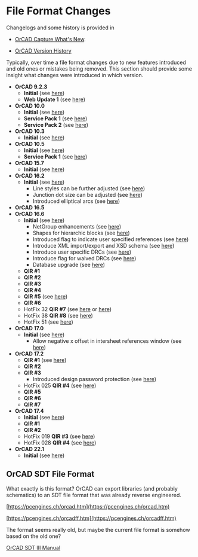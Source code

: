 # File Format Changes

Changelogs and some history is provided in

- [OrCAD Capture What's New](https://www.orcad.com/products/orcad-capture/new).

- [OrCAD Version History](https://www.ema-eda.com/products/cadence-orcad/orcad-version-history)

Typically, over time a file format changes due to new features introduced and old ones or mistakes being removed. This section should provide some insight what changes were introduced in which version.

- **OrCAD 9.2.3**
  - **Initial** (see [here](http://s2p.studylib.net/store/data/018823377.pdf?k=AwAAAYVAXqdXAAACWLzA_x3RXsTAnZCK-AaGzbDBbVoi#page=50))
  - **Web Update 1** (see [here](http://s2p.studylib.net/store/data/018823377.pdf?k=AwAAAYVAXqdXAAACWLzA_x3RXsTAnZCK-AaGzbDBbVoi#page=48))
- **OrCAD 10.0**
  - **Initial** (see [here](http://s2p.studylib.net/store/data/018823377.pdf?k=AwAAAYVAXqdXAAACWLzA_x3RXsTAnZCK-AaGzbDBbVoi#page=36))
  - **Service Pack 1** (see [here](http://s2p.studylib.net/store/data/018823377.pdf?k=AwAAAYVAXqdXAAACWLzA_x3RXsTAnZCK-AaGzbDBbVoi#page=32))
  - **Service Pack 2** (see [here](http://s2p.studylib.net/store/data/018823377.pdf?k=AwAAAYVAXqdXAAACWLzA_x3RXsTAnZCK-AaGzbDBbVoi#page=30))
- **OrCAD 10.3**
  - **Initial** (see [here](http://s2p.studylib.net/store/data/018823377.pdf?k=AwAAAYVAXqdXAAACWLzA_x3RXsTAnZCK-AaGzbDBbVoi#page=22))
- **OrCAD 10.5**
  - **Initial** (see [here](http://s2p.studylib.net/store/data/018823377.pdf?k=AwAAAYVAXqdXAAACWLzA_x3RXsTAnZCK-AaGzbDBbVoi#page=11))
  - **Service Pack 1** (see [here](http://s2p.studylib.net/store/data/018823377.pdf?k=AwAAAYVAXqdXAAACWLzA_x3RXsTAnZCK-AaGzbDBbVoi#page=7))
- **OrCAD 15.7**
  - **Initial** (see [here](http://s2p.studylib.net/store/data/018823377.pdf?k=AwAAAYVAXqdXAAACWLzA_x3RXsTAnZCK-AaGzbDBbVoi#page=1))
- **OrCAD 16.2**
  - **Initial** (see [here](https://www.cetti.ro/v2/noutati/OrCAD_16.2_WhatIsNew.pdf))
    - Line styles can be further adjusted (see [here](https://www.cetti.ro/v2/noutati/OrCAD_16.2_WhatIsNew.pdf#page=12))
    - Junction dot size can be adjusted (see [here](https://www.cetti.ro/v2/noutati/OrCAD_16.2_WhatIsNew.pdf#page=14))
    - Introduced elliptical arcs (see [here](https://www.cetti.ro/v2/noutati/OrCAD_16.2_WhatIsNew.pdf#page=17))
- **OrCAD 16.5**
- **OrCAD 16.6**
  - **Initial** (see [here](https://www.flowcad.de/datasheets/Whats_New_in_OrCAD_Capture16-6_FlowCAD.pdf))
    - NetGroup enhancements (see [here](https://www.flowcad.de/datasheets/Whats_New_in_OrCAD_Capture16-6_FlowCAD.pdf#page=12))
    - Shapes for hierarchic blocks (see [here](https://www.flowcad.de/datasheets/Whats_New_in_OrCAD_Capture16-6_FlowCAD.pdf#page=13))
    - Introduced flag to indicate user specified references (see [here](https://www.flowcad.de/datasheets/Whats_New_in_OrCAD_Capture16-6_FlowCAD.pdf#page=15))
    - Introduce XML import/export and XSD schema (see [here](https://www.flowcad.de/datasheets/Whats_New_in_OrCAD_Capture16-6_FlowCAD.pdf#page=17))
    - Introduce user specific DRCs (see [here](https://www.flowcad.de/datasheets/Whats_New_in_OrCAD_Capture16-6_FlowCAD.pdf#page=18))
    - Introduce flag for waived DRCs (see [here](https://www.flowcad.de/datasheets/Whats_New_in_OrCAD_Capture16-6_FlowCAD.pdf#page=19))
    - Database upgrade (see [here](https://www.flowcad.de/datasheets/Whats_New_in_OrCAD_Capture16-6_FlowCAD.pdf#page=21))
  - **QIR #1**
  - **QIR #2**
  - **QIR #3**
  - **QIR #4**
  - **QIR #5** (see [here](https://www.orcad.com/sites/orcad/files/resources/files/Cadence-OrCAD-166-QIR5-Whats-New.pdf))
  - **QIR #6**
  - HotFix 32 **QIR #7** (see [here](https://www.orcad.com/sites/orcad/files/resources/files/OrCAD_16.6QIR7_WhatsNew.pdf) or [here](https://www.artedas.fr/documentsPDF/HotFix/Hotfix_SPB16.60.032_readme_product_note.pdf))
  - HotFix 38 **QIR #8** (see [here](https://www.artedas.it/attach/repository/document/201411/Hotfix_SPB16.60.038_readme_product_note.pdf))
  - HotFix 51 (see [here](https://www.artedas.it/attach/repository/document/201506/Release16.6-2015_readme_product_note.pdf))
- **OrCAD 17.0**
  - **Initial** (see [here](http://www.linelayout.com/bbs/bbs/uploadfile/image/2015041515460682682.pdf))
    - Allow negative x offset in intersheet references window (see [here](http://www.linelayout.com/bbs/bbs/uploadfile/image/2015041515460682682.pdf#page=74))
- **OrCAD 17.2**
  - **QIR #1** (see [here](https://www.ema-eda.com/sites/ema/files/resources/files/Cadence%20OrCAD_%2017.2%20QIR1.pdf))
  - **QIR #2**
  - **QIR #3**
    - Introduced design password protection (see [here](https://www.ema-eda.com/sites/ema/files/resources/files/Cadence%20OrCAD_%2017.2%20QIR1.pdf#page=16))
  - HotFix 025 **QIR #4** (see [here](https://www.cb-distribution.nl/wp-content/uploads/2017/09/Hotfix_SPB17.20.026_README-Release_Notes.pdf))
  - **QIR #5**
  - **QIR #6**
  - **QIR #7**
- **OrCAD 17.4**
  - **Initial** (see [here](http://www.brotech.com.cn/Public/ueditor/php/upload/20191027/15721506603742.pdf))
  - **QIR #1**
  - **QIR #2**
  - HotFix 019 **QIR #3** (see [here](https://www.artedas.it/wp-content/uploads/2021/11/WhatsNew_Hotfix_SPB17.40.019_Release_Notes.pdf))
  - HotFix 028 **QIR #4** (see [here](https://www.flowcad.de/datasheets/cadence-Hotfix-SPB17.40.028-QIR4.pdf))
- **OrCAD 22.1**
  - **Initial** (see [here](https://www.flowcad.de/datasheets/OrCAD-Allegro-Whats-New.pdf))

## OrCAD SDT File Format

What exactly is this format? OrCAD can export libraries (and probably schematics) to an SDT file format that was already reverse engineered.

[https://pcengines.ch/orcad.htm](https://pcengines.ch/orcad.htm)

[https://pcengines.ch/orcadff.htm](https://pcengines.ch/orcadff.htm)

The format seems really old, but maybe the current file format is somehow based on the old one?

[OrCAD SDT III Manual](https://archive.org/details/OrCAD3Manual/page/n141/mode/2up)